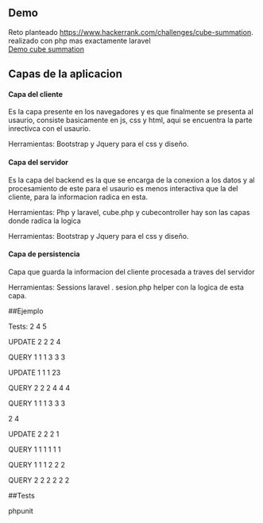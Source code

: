 ## Demo
Reto planteado  https://www.hackerrank.com/challenges/cube-summation.
realizado con php mas exactamente laravel
<br>
<a href="http://cube.johinsdev.com/">Demo cube summation</a>

## Capas de la aplicacion

<h4>Capa del cliente</h4>
Es la capa presente en los navegadores y es que finalmente se presenta al usaurio, consiste basicamente
en js, css y html, aqui se encuentra la parte inrectivca con el usaurio.

Herramientas:
Bootstrap y Jquery para el css y diseño.

<h4>Capa del servidor</h4>
Es la capa del backend es la que se encarga de la conexion a los datos y al procesamiento de
este para el usaurio es menos interactiva que la del cliente, para la informacion radica en esta.

Herramientas:
Php y laravel, cube.php y cubecontroller hay son las capas donde radica la logica


Herramientas:
Bootstrap y Jquery para el css y diseño.

<h4>Capa de persistencia</h4>
Capa que guarda la informacion del cliente procesada a traves del servidor

Herramientas:
Sessions laravel . sesion.php helper con la logica de esta capa.

##Ejemplo

Tests: 2
4 5

UPDATE 2 2 2 4

QUERY 1 1 1 3 3 3

UPDATE 1 1 1 23

QUERY 2 2 2 4 4 4

QUERY 1 1 1 3 3 3

2 4

UPDATE 2 2 2 1

QUERY 1 1 1 1 1 1

QUERY 1 1 1 2 2 2

QUERY 2 2 2 2 2 2

##Tests

phpunit